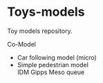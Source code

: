 # Toys-models
Toy models repository.

Co-Model
 - Car following model (micro)
 - Simple pedestrian model  
IDM
Gipps
Meso queue
